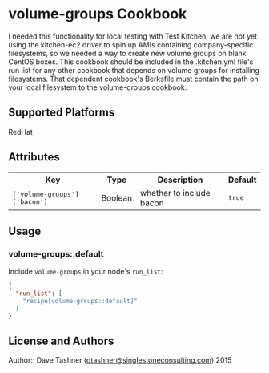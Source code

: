# volume-groups Cookbook

I needed this functionality for local testing with Test Kitchen; we are not yet using the kitchen-ec2 driver to spin up AMIs containing company-specific filesystems, so we needed a way to create new volume groups on blank CentOS boxes.  This cookbook should be included in the .kitchen.yml file's run list for any other cookbook that depends on volume groups for installing filesystems.  That dependent cookbook's Berksfile must contain the path on your local filesystem to the volume-groups cookbook.

## Supported Platforms

RedHat

## Attributes

<table>
  <tr>
    <th>Key</th>
    <th>Type</th>
    <th>Description</th>
    <th>Default</th>
  </tr>
  <tr>
    <td><tt>['volume-groups']['bacon']</tt></td>
    <td>Boolean</td>
    <td>whether to include bacon</td>
    <td><tt>true</tt></td>
  </tr>
</table>

## Usage

### volume-groups::default

Include `volume-groups` in your node's `run_list`:

```json
{
  "run_list": [
    "recipe[volume-groups::default]"
  ]
}
```

## License and Authors

Author:: Dave Tashner (dtashner@singlestoneconsulting.com) 2015